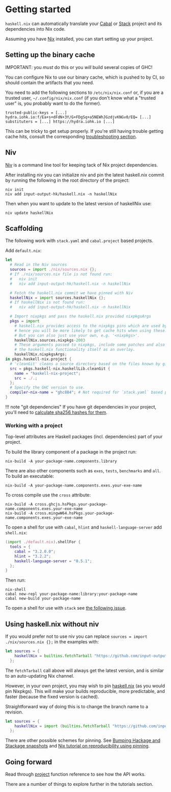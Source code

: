 # Getting started

`haskell.nix` can automatically translate your
[Cabal](https://cabal.readthedocs.io/en/latest/cabal-project.html)
or [Stack](https://docs.haskellstack.org/en/stable/README/#quick-start-guide)
project and its dependencies into Nix code.

Assuming you have [Nix](https://nixos.org/download.html) installed, you can
start setting up your project.

## Setting up the binary cache

IMPORTANT: you *must* do this or you *will* build several copies of GHC!

You can configure Nix to use our binary cache, which is pushed to by CI, so should contain the artifacts that you need.

You need to add the following sections to `/etc/nix/nix.conf` or, if you are a trusted user, `~/.config/nix/nix.conf` (if you don't know what a "trusted user" is, you probably want to do the former).

```
trusted-public-keys = [...] hydra.iohk.io:f/Ea+s+dFdN+3Y/G+FDgSq+a5NEWhJGzdjvKNGv0/EQ= [...]
substituters = [...] https://hydra.iohk.io [...]
```

This can be tricky to get setup properly. If you're still having trouble getting cache hits, consult the corresponding [troubleshooting section](../reference/troubleshooting#why-am-i-building-ghc).

## Niv

[Niv](https://github.com/nmattia/niv) is a command line tool for keeping tack of Nix project dependencies.

After installing niv you can initialize niv and pin the latest haskell.nix
commit by running the following in the root directory of the project:

```
niv init
niv add input-output-hk/haskell.nix -n haskellNix
```

Then when you want to update to the latest version of haskellNix use:

```
niv update haskellNix
```

## Scaffolding

The following work with `stack.yaml` and `cabal.project` based
projects.

Add `default.nix`:

```nix
let
  # Read in the Niv sources
  sources = import ./nix/sources.nix {};
  # If ./nix/sources.nix file is not found run:
  #   niv init
  #   niv add input-output-hk/haskell.nix -n haskellNix

  # Fetch the haskell.nix commit we have pinned with Niv
  haskellNix = import sources.haskellNix {};
  # If haskellNix is not found run:
  #   niv add input-output-hk/haskell.nix -n haskellNix

  # Import nixpkgs and pass the haskell.nix provided nixpkgsArgs
  pkgs = import
    # haskell.nix provides access to the nixpkgs pins which are used by our CI,
    # hence you will be more likely to get cache hits when using these.
    # But you can also just use your own, e.g. '<nixpkgs>'.
    haskellNix.sources.nixpkgs-2003
    # These arguments passed to nixpkgs, include some patches and also
    # the haskell.nix functionality itself as an overlay.
    haskellNix.nixpkgsArgs;
in pkgs.haskell-nix.project {
  # 'cleanGit' cleans a source directory based on the files known by git
  src = pkgs.haskell-nix.haskellLib.cleanGit {
    name = "haskell-nix-project";
    src = ./.;
  };
  # Specify the GHC version to use.
  compiler-nix-name = "ghc884"; # Not required for `stack.yaml` based projects.
}
```

!!! note "git dependencies"
    If you have git dependencies in your project, you'll need
    to [calculate sha256 hashes for them](./source-repository-hashes.md).

### Working with a project

Top-level attributes are Haskell packages (incl. dependencies) part of your project.

To build the library component of a package in the project run:

```shell
nix-build -A your-package-name.components.library
```

There are also other components such as `exes`, `tests`, `benchmarks` and `all`.
To build an executable:

```shell
nix-build -A your-package-name.components.exes.your-exe-name
```

To cross compile use the `cross` attribute:

```
nix-build -A cross.ghcjs.hsPkgs.your-package-name.components.exes.your-exe-name
nix-build -A cross.mingwW64.hsPkgs.your-package-name.components.exes.your-exe-name
```

To open a shell for use with `cabal`, `hlint` and `haskell-language-server` add `shell.nix`:

```nix
(import ./default.nix).shellFor {
  tools = {
    cabal = "3.2.0.0";
    hlint = "3.2.2";
    haskell-language-server = "0.5.1";
  };
}
```

Then run:

```shell
nix-shell
cabal new-repl your-package-name:library:your-package-name
cabal new-build your-package-name
```

To open a shell for use with `stack` see [the following issue](https://github.com/input-output-hk/haskell.nix/issues/689#issuecomment-643832619).

## Using haskell.nix without niv

If you would prefer not to use niv you can replace
`sources = import ./nix/sources.nix {};` in the examples with:

```nix
let sources = {
    haskellNix = builtins.fetchTarball "https://github.com/input-output-hk/haskell.nix/archive/master.tar.gz";
  };
```

The `fetchTarball` call above will always get the latest version, and is
similar to an auto-updating Nix channel.

However, in your own project, you may wish to pin [haskell.nix][] (as
you would pin Nixpkgs). This will make your builds reproducible, more
predictable, and faster (because the fixed version is cached).

Straightforward way of doing this is to change the branch name to a revision.

```nix
let sources = {
    haskellNix = import (builtins.fetchTarball "https://github.com/input-output-hk/haskell.nix/archive/f1a94a4c82a2ab999a67c3b84269da78d89f0075.tar.gz") {};
  };
```

There are other possible schemes for pinning. See
[Bumping Hackage and Stackage snapshots](./hackage-stackage.md) and
[Nix tutorial on reproducibility using pinning](https://nix.dev/tutorials/towards-reproducibility-pinning-nixpkgs.html).

## Going forward

Read through [project](../reference/library.md#project) function reference to see how the API works.

There are a number of things to explore further in the tutorials section.

[haskell.nix]: https://github.com/input-output-hk/haskell.nix
